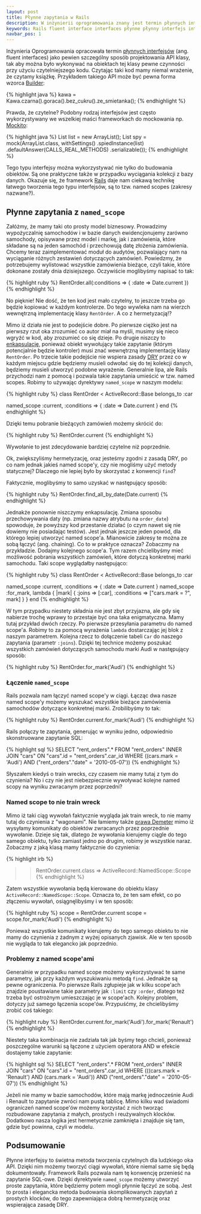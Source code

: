 ```yaml
---
layout: post
title: Płynne zapytania w Rails
description: W inżynierii oprogramowania znany jest termin płynnych interfejsów (ang. fluent interfaces). W rails przy pomocy dyrektywy named_scope możemy korzystać z tej techniki do tworzenia płynnych zapytań.
keywords: Rails fluent interface interfaces płynne płynny interfejs interfejsy named_scope searchlogic
navbar_pos: 1
---
```

Inżynieria Oprogramowania opracowała termin [płynnych interfejsów](http://en.wikipedia.org/wiki/Fluent_interface)
(ang. fluent interfaces) jako pewien szczególny sposób projektowania API klasy, tak aby można było wykonywać na obiektach
tej klasy pewne czynności przy użyciu czytelniejszego kodu. Czytając taki kod mamy niemal wrażenie, że czytamy
książkę. Przykładem takiego API może być pewna forma wzorca [Builder](http://en.wikipedia.org/wiki/Builder_pattern):

{% highlight java %}
kawa = Kawa.czarna().goraca().bez_cukru().ze_smietanka();
{% endhighlight %}

Prawda, że czytelne? Podobny rodzaj interfejsów jest często wykorzystywany we wszelkiej maści frameworkach do
mockowania np. [Mockito](http://mockito.org/):

{% highlight java %}
List list = new ArrayList();
List spy = mock(ArrayList.class, withSettings()
                .spiedInstance(list)
                .defaultAnswer(CALLS_REAL_METHODS)
                .serializable());
{% endhighlight %}

Tego typu interfejsy można wykorzystywać nie tylko do budowania obiektów. Są one praktyczne także w przypadku
wyciągania kolekcji z bazy danych. Okazuje się, że framework [Rails](http://rubyonrails.org/) daje nam ciekawą
technikę łatwego tworzenia tego typu interfejsów, są to tzw. named scopes (zakresy nazwane?).

## Płynne zapytania z ``named_scope``

Załóżmy, że mamy taki oto prosty model biznesowy. Prowadzimy wypożyczalnię samochodów i w bazie danych ewidencjonujemy
zarówno samochody, opisywane przez model i markę, jak i zamówienia, które składane są na jeden samochód i przechowują
datę złożenia zamówienia. Chcemy teraz zaimplementować moduł do audytów, pozwalający nam na wyciąganie różnych
zestawień dotyczących zamówień. Powiedzmy, że potrzebujemy wylistować wszystkie zamówienia bieżące, czyli takie, które
dokonane zostały dnia dzisiejszego. Oczywiście moglibyśmy napisać to tak:

{% highlight ruby %}
RentOrder.all(:conditions => { :date => Date.current })
{% endhighlight %}

<div class="wise_owl">
<p>No pięknie! Nie dość, że ten kod jest mało czytelny, to jeszcze trzeba go będzie kopiować w każdym kontrolerze.
Do tego wywleka nam na wierzch wewnętrzną implementację klasy <code>RentOrder</code>. A co z hermetyzacją!?</p>
</div>

Mimo iż działa nie jest to podejście dobre. Po pierwsze ciężko jest na pierwszy rzut oka zrozumieć co autor miał
na myśli, musimy się nieco wgryźć w kod, aby zrozumieć co się dzieje. Po drugie niszczy to [enkapsulację](http://pl.wikipedia.org/wiki/Hermetyzacja), ponieważ obiekt wywołujący
takie zapytanie (którym potencjalnie będzie kontroler) musi znać wewnętrzną implementację klasy ``RentOrder``. Po
trzecie takie podejście nie wspiera zasady [DRY](http://pl.wikipedia.org/wiki/DRY) przez co w każdym miejscu gdzie
będziemy musieli odwołać się do tej kolekcji danych, będziemy musieli utworzyć podobne wyrażenie. Generalnie lipa,
ale Rails przychodzi nam z pomocą i pozwala takie zapytania umieścić w tzw. named scopes. Robimy to używając dyrektywy
``named_scope`` w naszym modelu:

{% highlight ruby %}
class RentOrder < ActiveRecord::Base
  belongs_to :car

  named_scope :current, :conditions => { :date => Date.current }
end
{% endhighlight %}

Dzięki temu pobranie bieżących zamówień możemy skrócić do:

{% highlight ruby %}
RentOrder.current
{% endhighlight %}

Wywołanie to jest zdecydowanie bardziej czytelne niż poprzednie.

<div class="hola_dog">
<p>Ok, zwiększyliśmy hermetyzację, oraz jesteśmy zgodni z zasadą DRY, po co nam jednak jakieś named
scope'y, czy nie mogliśmy użyć metody statycznej? Dlaczego nie lepiej było by skorzystać z konwencji <code>find</code>?</p>
</div>

Faktycznie, moglibyśmy to samo uzyskać w następujący sposób:

{% highlight ruby %}
RentOrder.find_all_by_date(Date.current)
{% endhighlight %}

Jednakże ponownie niszczymy enkapsulację. Zmiana sposobu przechowywania daty (np. zmiana nazwy atrybutu na
``order_date``) spowoduje, że powyższy kod przestanie działać (o czym nawet się nie dowiemy nie posiadając testów).
Jest jednak jeszcze jeden powód, dla którego lepiej utworzyć named scope'a. Mianowicie zakresy te można ze
sobą łączyć (ang. chaining). Co to w praktyce oznacza? Zobaczmy na przykładzie. Dodajmy kolejnego scope'a. Tym
razem chcielibyśmy mieć możliwość pobrania wszystkich zamówień, które dotyczą konkretnej marki samochodu. Taki
scope wyglądałby następująco:

{% highlight ruby %}
class RentOrder < ActiveRecord::Base
  belongs_to :car

  named_scope :current, :conditions => { :date => Date.current }
  named_scope :for_mark, lambda { |mark| { :joins => [:car], :conditions => ["cars.mark = ?", mark] } }
end
{% endhighlight %}

W tym przypadku niestety składnia nie jest zbyt przyjazna, ale gdy się nabierze trochę wprawy to przestaje
być ona taka enigmatyczna. Mamy tutaj przykład dwóch rzeczy. Po pierwsze przesyłania parametru do
named scope'a. Robimy to za pomocą wyrażenia ``lambda`` dostarczając jej blok z naszym parametrem. Kolejna rzecz
to dołączenie tabeli ``Car`` do naszego zapytania (parametr ``:joins``). Dzięki tej technice możemy
poszukać wszystkich zamówień dotyczących samochodu marki Audi w następujący sposób:

{% highlight ruby %}
RentOrder.for_mark('Audi')
{% endhighlight %}

### Łączenie ``named_scope``

Rails pozwala nam łączyć named scope'y w ciągi. Łącząc dwa nasze named scope'y możemy wyszukać wszystkie bieżące zamówienia samochodów
dotyczące konkretnej marki. Zrobilibyśmy to tak:

{% highlight ruby %}
RentOrder.current.for_mark('Audi')
{% endhighlight %}

Rails połączy te zapytania, generując w wyniku jedno, odpowiednio skonstruowane zapytanie SQL:

{% highlight sql %}
SELECT "rent_orders".* FROM "rent_orders" INNER JOIN "cars" ON "cars".id = "rent_orders".car_id WHERE ((cars.mark = 'Audi') AND ("rent_orders"."date" = '2010-05-07'))
{% endhighlight %}

<div class="hola_dog">
<p>Słyszałem kiedyś o train wrecks, czy czasem nie mamy tutaj z tym do czynienia? No i czy
nie jest niebezpiecznie wywoływać kolejne named scopy na wyniku zwracanym przez poprzedni?</p>
</div>

### Named scope to nie train wreck

Mimo iż taki ciąg wywołań faktycznie wygląda jak train wreck, to nie mamy tutaj do czynienia z "wagonami". Nie
łamiemy także [prawa Demeter](http://pl.wikipedia.org/wiki/Prawo_Demeter) mimo iż wysyłamy komunikaty do obiektów
zwracanych przez poprzednie wywołanie. Dzieje się tak, dlatego że wywołania kierujemy ciągle do tego samego
obiektu, tylko zamiast jedno po drugim, robimy je wszystkie naraz. Zobaczmy z jaką klasą mamy faktycznie do czynienia:

{% highlight irb %}
>> RentOrder.current.class
 => ActiveRecord::NamedScope::Scope
{% endhighlight %}

Zatem wszystkie wywołania będą kierowane do obiektu klasy ``ActiveRecord::NamedScope::Scope``. Oznacza to, że ten sam
efekt, co po złączeniu wywołań, osiągnęlibyśmy i w ten sposób:

{% highlight ruby %}
scope = RentOrder.current
scope = scope.for_mark('Audi')
{% endhighlight %}

Ponieważ wszystkie komunikaty kierujemy do tego samego obiektu to nie mamy do czynienia z żadnym z wyżej opisanych
zjawisk. Ale w ten sposób nie wygląda to tak elegancko jak poprzednio.

### Problemy z named scope'ami

Generalnie w przypadku named scope możemy wykorzystywać te same parametry, jak przy każdym wyszukiwaniu
metodą ``find``. Jednakże są pewne ograniczenia. Po pierwsze Rails zgłupieje jak w kilku scope'ach znajdzie
poustawiane takie parametry jak ``:limit`` czy ``:order``, dlatego też trzeba być ostrożnym umieszczając
je w scope'ach. Kolejny problem, dotyczy już samego łączenia scope'ów. Przypuśćmy, że chcielibyśmy zrobić coś
takiego:

{% highlight ruby %}
RentOrder.current.for_mark('Audi').for_mark('Renault')
{% endhighlight %}

Niestety taka kombinacja nie zadziała tak jak byśmy tego chcieli, ponieważ poszczególne warunki są łączone
z użyciem operatora AND w efekcie dostajemy takie zapytanie:

{% highlight sql %}
SELECT "rent_orders".* FROM "rent_orders" INNER JOIN "cars" ON "cars".id = "rent_orders".car_id WHERE (((cars.mark = 'Renault') AND (cars.mark = 'Audi')) AND ("rent_orders"."date" = '2010-05-07'))
{% endhighlight %}

Jeżeli nie mamy w bazie samochodów, które mają markę jednocześnie Audi i Renault to zapytanie zwróci nam pustą
tablicę. Mimo kilku wad świadomi ograniczeń named scope'ów możemy korzystać z nich tworząc rozbudowane zapytania z
małych, prostych i reużywalnych klocków. Dodatkowo nasza logika jest hermetycznie zamknięta i znajduje się tam,
gdzie być powinna, czyli w modelu.

## Podsumowanie

Płynne interfejsy to świetna metoda tworzenia czytelnych dla ludzkiego oka API. Dzięki nim możemy tworzyć
ciągi wywołań, które niemal same się będą dokumentowały. Framework Rails pozwala nam tę konwencję przenieść
na zapytanie SQL-owe. Dzięki dyrektywie ``named_scope`` możemy utworzyć proste zapytania, które będziemy
potem mogli płynnie łączyć ze sobą. Jest to prosta i elegancka metoda budowania skomplikowanych
zapytań z prostych klocków, do tego zapewniająca dobrą hermetyzację oraz wspierająca zasadę DRY.